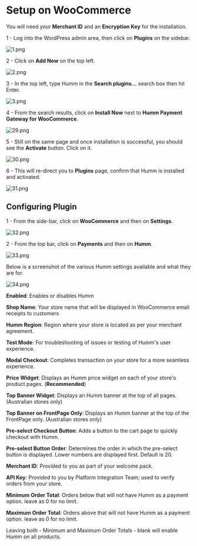 <h1>Setup on WooCommerce</h1>

<div class="panel">
  You will need your <b>Merchant ID</b> and an <b>Encryption Key</b> for the installation.
</div>

1 - Log into the WordPress admin area, then click on **Plugins** on the sidebar.

![1.png](/img/platforms/woocommerce/1.png)

2 - Click on **Add New** on the top left.

![2.png](/img/platforms/woocommerce/2.png)

3 - In the top left, type Humm in the **Search plugins...** search box then hit Enter.

![3.png](/img/platforms/woocommerce/3.png)

4 - From the search results, click on **Install Now** next to **Humm Payment Gateway for WooCommerce**.

![29.png](/img/platforms/woocommerce/29.png)

5 - Still on the same page and once installation is successful, you should see the **Activate** button. Click on it.

![30.png](/img/platforms/woocommerce/30.png)

6 - This will re-direct you to **Plugins** page, confirm that Humm is installed and activated.

![31.png](/img/platforms/woocommerce/31.png)

## Configuring Plugin

1 - From the side-bar, click on **WooCommerce** and then on **Settings**.

![32.png](/img/platforms/woocommerce/32.png)

2 - From the top bar, click on **Payments** and then on **Humm**.

![33.png](/img/platforms/woocommerce/33.png)


Below is a screenshot of the various Humm settings available and what they are for.

![34.png](/img/platforms/woocommerce/34.png)

**Enabled**: Enables or disables Humm

**Shop Name**: Your store name that will be displayed in WooCommerce email receipts to customers

**Humm Region**: Region where your store is located as per your merchant agreement.

**Test Mode**: For troubleshooting of issues or testing of Humm's user experience.

**Modal Checkout**: Completes transaction on your store for a more seamless experience.

**Price Widget**: Displays an Humm price widget on each of your store's product pages. (**Recommended**)

**Top Banner Widget**: Displays an Humm banner at the top of all pages. (Australian stores only)

**Top Banner on FrontPage Only**: Displays an Humm banner at the top of the FrontPage only. (Australian stores only)

**Pre-select Checkout Button**: Adds a button to the cart page to quickly checkout with Humm.

**Pre-select Button Order**: Determines the order in which the pre-select button is displayed. Lower numbers are displayed first. Default is 20.

**Merchant ID**: Provided to you as part of your welcome pack.

**API Key**: Provided to you by Platform Integration Team; used to verify orders from your store.

**Minimum Order Total**: Orders below that will not have Humm as a payment option. leave as 0 for no limit.

**Maximum Order Total**: Orders above that will not have Humm as a payment option. leave as 0 for no limit.

<div class="panel">
  Leaving both - Minimum and Maximum Order Totals - blank will enable Humm on all products.
</div>
